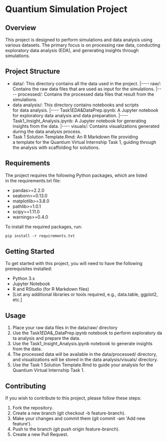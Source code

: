 # Quantium Simulation Project

## Overview

This project is designed to perform simulations and data analysis using various datasets. The primary focus is on processing raw data, conducting exploratory data analysis (EDA), and generating insights through simulations.

## Project Structure

- data/: This directory contains all the data used in the project.
|---- raw/: Contains the raw data files that are used as input for the simulations.
|---- processed/: Contains the processed data files that result from the simulations.
- data analysis/: This directory contains notebooks and scripts for data analysis.
|---- Task1*EDA*&DataPrep.ipynb: A Jupyter notebook for exploratory data analysis and data preparation.
|---- Task1_Insight_Analysis.ipynb: A Jupyter notebook for generating insights from the data.
|---- visuals/: Contains visualizations generated during the data analysis process.
- Task 1 Solution Template.Rmd: An R Markdown file providing a template for the Quantium Virtual Internship Task 1, guiding through the analysis with scaffolding for solutions.

## Requirements

The project requires the following Python packages, which are listed in the requirements.txt file:

- pandas>=2.2.0
- seaborn>=0.13.0
- matplotlib>=3.8.0
- pathlib>=1.0.1
- scipy>=1.11.0
- warnings>=0.4.0

To install the required packages, run:

```bash
pip install -r requirements.txt
```

## Getting Started

To get started with this project, you will need to have the following prerequisites installed:

- Python 3.x
- Jupyter Notebook
- R and RStudio (for R Markdown files)
- [List any additional libraries or tools required, e.g., data.table, ggplot2, etc.]

## Usage

1. Place your raw data files in the data/raw/ directory
2. Use the Task1*EDA*&\_DataPrep.ipynb notebook to perform exploratory data analysis and prepare the data.
3. Use the Task1_Insight_Analysis.ipynb notebook to generate insights from the data.
4. The processed data will be available in the data/processed/ directory, and visualizations will be stored in the data analysis/visuals/ directory.
5. Use the Task 1 Solution Template.Rmd to guide your analysis for the Quantium Virtual Internship Task 1.

## Contributing

If you wish to contribute to this project, please follow these steps:

1. Fork the repository.
2. Create a new branch (git checkout -b feature-branch).
3. Make your changes and commit them (git commit -am 'Add new feature').
4. Push to the branch (git push origin feature-branch).
5. Create a new Pull Request.

